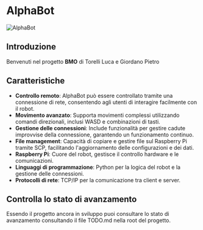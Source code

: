 # AlphaBot

![AlphaBot](https://www.google.com/imgres?q=alphabot&imgurl=https%3A%2F%2Ffuturanet.it%2Ffuturashop%2Fimage%2Fcatalog%2Fdata%2Frobotica%2F2850-ALPHABOT%2F2850-ALPHABOT_4.jpg&imgrefurl=https%3A%2F%2Ffuturanet.it%2Fprodotto%2Falphabot-piattaforma-robotica-in-kit%2F&docid=MTcQ49pahtV8WM&tbnid=9gXQnKebNSK1IM&vet=12ahUKEwjGy4_2qpiJAxUggf0HHY02BFwQM3oECGoQAA..i&w=600&h=600&hcb=2&ved=2ahUKEwjGy4_2qpiJAxUggf0HHY02BFwQM3oECGoQAA)  <!-- Sostituisci con un link all'immagine del robot -->

## Introduzione

Benvenuti nel progetto **BMO** di Torelli Luca e Giordano Pietro

## Caratteristiche

- **Controllo remoto**: AlphaBot può essere controllato tramite una connessione di rete, consentendo agli utenti di interagire facilmente con il robot.
- **Movimento avanzato**: Supporta movimenti complessi utilizzando comandi direzionali, inclusi WASD e combinazioni di tasti.
- **Gestione delle connessioni**: Include funzionalità per gestire cadute improvvise della connessione, garantendo un funzionamento continuo.
- **File management**: Capacità di copiare e gestire file sul Raspberry Pi tramite SCP, facilitando l'aggiornamento delle configurazioni e dei dati.
- **Raspberry Pi**: Cuore del robot, gestisce il controllo hardware e le comunicazioni.
- **Linguaggi di programmazione**: Python per la logica del robot e la gestione delle connessioni.
- **Protocolli di rete**: TCP/IP per la comunicazione tra client e server.

## Controlla lo stato di avanzamento
Essendo il progetto ancora in sviluppo puoi consultare lo stato di avanzamento consultando il file TODO.md nella root del progetto.
